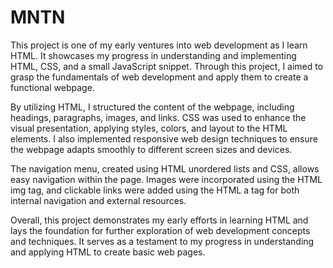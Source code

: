 # MNTN

This project is one of my early ventures into web development as I learn HTML. It showcases my progress in understanding and implementing HTML, CSS, and a small JavaScript snippet. Through this project, I aimed to grasp the fundamentals of web development and apply them to create a functional webpage.

By utilizing HTML, I structured the content of the webpage, including headings, paragraphs, images, and links. CSS was used to enhance the visual presentation, applying styles, colors, and layout to the HTML elements. I also implemented responsive web design techniques to ensure the webpage adapts smoothly to different screen sizes and devices.

The navigation menu, created using HTML unordered lists and CSS, allows easy navigation within the page. Images were incorporated using the HTML img tag, and clickable links were added using the HTML a tag for both internal navigation and external resources.

Overall, this project demonstrates my early efforts in learning HTML and lays the foundation for further exploration of web development concepts and techniques. It serves as a testament to my progress in understanding and applying HTML to create basic web pages.
